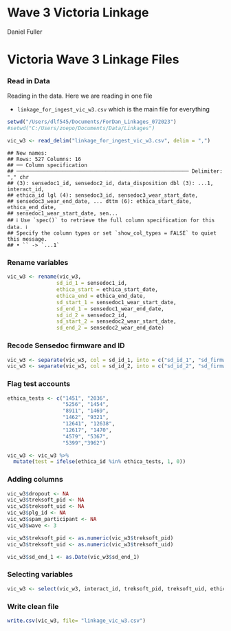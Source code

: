 Wave 3 Victoria Linkage
================
Daniel Fuller

# Victoria Wave 3 Linkage Files

### Read in Data

Reading in the data. Here we are reading in one file

- `linkage_for_ingest_vic_w3.csv` which is the main file for everything

``` r
setwd("/Users/dlf545/Documents/ForDan_Linkages_072023")
#setwd("C:/Users/zoepo/Documents/Data/Linkages")

vic_w3 <- read_delim("linkage_for_ingest_vic_w3.csv", delim = ",")
```

    ## New names:
    ## Rows: 527 Columns: 16
    ## ── Column specification
    ## ──────────────────────────────────────────────────────── Delimiter: "," chr
    ## (3): sensedoc1_id, sensedoc2_id, data_disposition dbl (3): ...1, interact_id,
    ## ethica_id lgl (4): sensedoc3_id, sensedoc3_wear_start_date,
    ## sensedoc3_wear_end_date, ... dttm (6): ethica_start_date, ethica_end_date,
    ## sensedoc1_wear_start_date, sen...
    ## ℹ Use `spec()` to retrieve the full column specification for this data. ℹ
    ## Specify the column types or set `show_col_types = FALSE` to quiet this message.
    ## • `` -> `...1`

### Rename variables

``` r
vic_w3 <- rename(vic_w3,
                sd_id_1 = sensedoc1_id,
                ethica_start = ethica_start_date, 
                ethica_end = ethica_end_date,
                sd_start_1 = sensedoc1_wear_start_date,
                sd_end_1 = sensedoc1_wear_end_date,
                sd_id_2 = sensedoc2_id,
                sd_start_2 = sensedoc2_wear_start_date,
                sd_end_2 = sensedoc2_wear_end_date)
```

### Recode Sensedoc firmware and ID

``` r
vic_w3 <- separate(vic_w3, col = sd_id_1, into = c("sd_id_1", "sd_firmware_1"), sep = "-")
vic_w3 <- separate(vic_w3, col = sd_id_2, into = c("sd_id_2", "sd_firmware_2"), sep = "-")
```

### Flag test accounts

``` r
ethica_tests <- c("1451", "2036", 
                  "5256", "1454", 
                  "8911", "1469",
                  "1462", "9321", 
                  "12641", "12638", 
                  "12617", "1470",
                  "4579", "5367",
                  "5399","3962")
```

``` r
vic_w3 <- vic_w3 %>%
  mutate(test = ifelse(ethica_id %in% ethica_tests, 1, 0)) 
```

### Adding columns

``` r
vic_w3$dropout <- NA
vic_w3$treksoft_pid <- NA
vic_w3$treksoft_uid <- NA
vic_w3$plg_id <- NA
vic_w3$spam_participant <- NA
vic_w3$wave <- 3

vic_w3$treksoft_pid <- as.numeric(vic_w3$treksoft_pid)
vic_w3$treksoft_uid <- as.numeric(vic_w3$treksoft_uid)

vic_w3$sd_end_1 <- as.Date(vic_w3$sd_end_1)
```

### Selecting variables

``` r
vic_w3 <- select(vic_w3, interact_id, treksoft_pid, treksoft_uid, ethica_id, sd_id_1, sd_firmware_1, sd_start_1, sd_end_1, sd_id_2, sd_firmware_2, sd_start_2, sd_end_2, data_disposition, plg_id, dropout, wave, test, spam_participant)
```

### Write clean file

``` r
write.csv(vic_w3, file= "linkage_vic_w3.csv")
```
